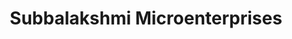 ---
title: "Subbalakshmi Microenterprises"
url: /trivandrum/subbalakshmi-microenterprises/
shop: Allgemein
---